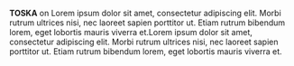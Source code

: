 **TOSKA** on Lorem ipsum dolor sit amet, consectetur
adipiscing elit. Morbi rutrum ultrices nisi, nec laoreet sapien
porttitor ut. Etiam rutrum bibendum lorem, eget lobortis mauris viverra
et.Lorem ipsum dolor sit amet, consectetur adipiscing elit. Morbi rutrum
ultrices nisi, nec laoreet sapien porttitor ut. Etiam rutrum bibendum
lorem, eget lobortis mauris viverra et.

